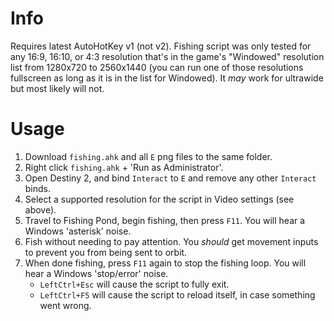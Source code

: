 # Info
Requires latest AutoHotKey v1 (not v2).
Fishing script was only tested for any 16:9, 16:10, or 4:3 resolution that's in the game's "Windowed" resolution list from 1280x720 to 2560x1440 (you can run one of those resolutions fullscreen as long as it is in the list for Windowed). It _may_ work for ultrawide but most likely will not.

# Usage
1. Download `fishing.ahk` and all `E` png files to the same folder.
2. Right click `fishing.ahk` + 'Run as Administrator'.
3. Open Destiny 2, and bind `Interact` to `E` and remove any other `Interact` binds.
4. Select a supported resolution for the script in Video settings (see above).
5. Travel to Fishing Pond, begin fishing, then press `F11`. You will hear a Windows 'asterisk' noise.
6. Fish without needing to pay attention. You _should_ get movement inputs to prevent you from being sent to orbit.
7. When done fishing, press `F11` again to stop the fishing loop. You will hear a Windows 'stop/error' noise.
   - `LeftCtrl+Esc` will cause the script to fully exit.
   - `LeftCtrl+F5` will cause the script to reload itself, in case something went wrong.
